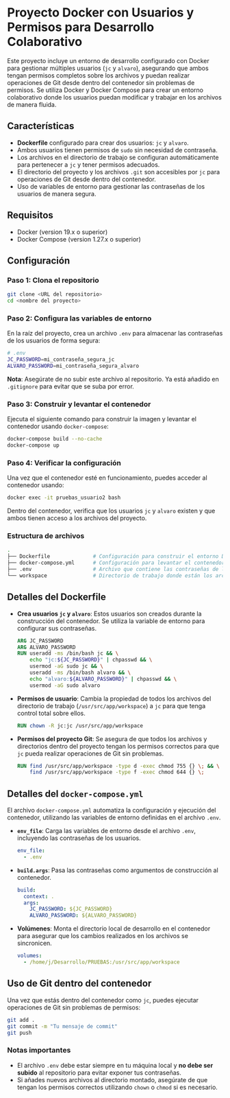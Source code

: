 # Proyecto Docker con Usuarios y Permisos para Desarrollo Colaborativo

Este proyecto incluye un entorno de desarrollo configurado con Docker para gestionar múltiples usuarios (`jc` y `alvaro`), asegurando que ambos tengan permisos completos sobre los archivos y puedan realizar operaciones de Git desde dentro del contenedor sin problemas de permisos. Se utiliza Docker y Docker Compose para crear un entorno colaborativo donde los usuarios puedan modificar y trabajar en los archivos de manera fluida.

## Características

- **Dockerfile** configurado para crear dos usuarios: `jc` y `alvaro`.
- Ambos usuarios tienen permisos de `sudo` sin necesidad de contraseña.
- Los archivos en el directorio de trabajo se configuran automáticamente para pertenecer a `jc` y tener permisos adecuados.
- El directorio del proyecto y los archivos `.git` son accesibles por `jc` para operaciones de Git desde dentro del contenedor.
- Uso de variables de entorno para gestionar las contraseñas de los usuarios de manera segura.

## Requisitos

- Docker (version 19.x o superior)
- Docker Compose (version 1.27.x o superior)

## Configuración

### Paso 1: Clona el repositorio

```bash
git clone <URL del repositorio>
cd <nombre del proyecto>
```

### Paso 2: Configura las variables de entorno

En la raíz del proyecto, crea un archivo `.env` para almacenar las contraseñas de los usuarios de forma segura:

```bash
# .env
JC_PASSWORD=mi_contraseña_segura_jc
ALVARO_PASSWORD=mi_contraseña_segura_alvaro
```

**Nota**: Asegúrate de no subir este archivo al repositorio. Ya está añadido en `.gitignore` para evitar que se suba por error.

### Paso 3: Construir y levantar el contenedor

Ejecuta el siguiente comando para construir la imagen y levantar el contenedor usando `docker-compose`:

```bash
docker-compose build --no-cache
docker-compose up
```

### Paso 4: Verificar la configuración

Una vez que el contenedor esté en funcionamiento, puedes acceder al contenedor usando:

```bash
docker exec -it pruebas_usuario2 bash
```

Dentro del contenedor, verifica que los usuarios `jc` y `alvaro` existen y que ambos tienen acceso a los archivos del proyecto.

### Estructura de archivos

```bash
.
├── Dockerfile              # Configuración para construir el entorno Docker
├── docker-compose.yml      # Configuración para levantar el contenedor y pasar variables de entorno
├── .env                    # Archivo que contiene las contraseñas de los usuarios
└── workspace               # Directorio de trabajo donde están los archivos del proyecto
```

## Detalles del Dockerfile

- **Crea usuarios `jc` y `alvaro`**: Estos usuarios son creados durante la construcción del contenedor. Se utiliza la variable de entorno para configurar sus contraseñas.
  
  ```Dockerfile
  ARG JC_PASSWORD
  ARG ALVARO_PASSWORD
  RUN useradd -ms /bin/bash jc && \
      echo "jc:${JC_PASSWORD}" | chpasswd && \
      usermod -aG sudo jc && \
      useradd -ms /bin/bash alvaro && \
      echo "alvaro:${ALVARO_PASSWORD}" | chpasswd && \
      usermod -aG sudo alvaro
  ```

- **Permisos de usuario**: Cambia la propiedad de todos los archivos del directorio de trabajo (`/usr/src/app/workspace`) a `jc` para que tenga control total sobre ellos.

  ```Dockerfile
  RUN chown -R jc:jc /usr/src/app/workspace
  ```

- **Permisos del proyecto Git**: Se asegura de que todos los archivos y directorios dentro del proyecto tengan los permisos correctos para que `jc` pueda realizar operaciones de Git sin problemas.

  ```Dockerfile
  RUN find /usr/src/app/workspace -type d -exec chmod 755 {} \; && \
      find /usr/src/app/workspace -type f -exec chmod 644 {} \;
  ```

## Detalles del `docker-compose.yml`

El archivo `docker-compose.yml` automatiza la configuración y ejecución del contenedor, utilizando las variables de entorno definidas en el archivo `.env`.

- **`env_file`**: Carga las variables de entorno desde el archivo `.env`, incluyendo las contraseñas de los usuarios.
  
  ```yaml
  env_file:
    - .env
  ```

- **`build.args`**: Pasa las contraseñas como argumentos de construcción al contenedor.

  ```yaml
  build:
    context: .
    args:
      JC_PASSWORD: ${JC_PASSWORD}
      ALVARO_PASSWORD: ${ALVARO_PASSWORD}
  ```

- **Volúmenes**: Monta el directorio local de desarrollo en el contenedor para asegurar que los cambios realizados en los archivos se sincronicen.

  ```yaml
  volumes:
    - /home/j/Desarrollo/PRUEBAS:/usr/src/app/workspace
  ```

## Uso de Git dentro del contenedor

Una vez que estás dentro del contenedor como `jc`, puedes ejecutar operaciones de Git sin problemas de permisos:

```bash
git add .
git commit -m "Tu mensaje de commit"
git push
```

### Notas importantes

- El archivo `.env` debe estar siempre en tu máquina local y **no debe ser subido** al repositorio para evitar exponer tus contraseñas.
- Si añades nuevos archivos al directorio montado, asegúrate de que tengan los permisos correctos utilizando `chown` o `chmod` si es necesario.